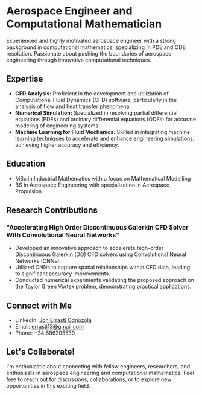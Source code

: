 # Aerospace Engineer and Computational Mathematician

Experienced and highly motivated aerospace engineer with a strong background in computational mathematics, specializing in PDE and ODE resolution. Passionate about pushing the boundaries of aerospace engineering through innovative computational techniques. 

## Expertise

- **CFD Analysis:** Proficient in the development and utilization of Computational Fluid Dynamics (CFD) software, particularly in the analysis of flow and heat transfer phenomena.
- **Numerical Simulation:** Specialized in resolving partial differential equations (PDEs) and ordinary differential equations (ODEs) for accurate modeling of engineering systems.
- **Machine Learning for Fluid Mechanics:** Skilled in integrating machine learning techniques to accelerate and enhance engineering simulations, achieving higher accuracy and efficiency.

## Education

- MSc in Industrial Mathematics with a focus on Mathematical Modelling
- BS in Aerospace Engineering with specialization in Aerospace Propulsion

## Research Contributions

### "Accelerating High Order Discontinuous Galerkin CFD Solver With Convolutional Neural Networks"
- Developed an innovative approach to accelerate high-order Discontinuous Galerkin (DG) CFD solvers using Convolutional Neural Networks (CNNs).
- Utilized CNNs to capture spatial relationships within CFD data, leading to significant accuracy improvements.
- Conducted numerical experiments validating the proposed approach on the Taylor Green Vortex problem, demonstrating practical applications.

## Connect with Me

- LinkedIn: [Jon Errasti Odriozola](www.linkedin.com/in/jon-errasti-odriozola-22382b194)
- Email: errasti13@gmail.com
- Phone: +34 686205539

## Let's Collaborate!

I'm enthusiastic about connecting with fellow engineers, researchers, and enthusiasts in aerospace engineering and computational mathematics. Feel free to reach out for discussions, collaborations, or to explore new opportunities in this exciting field.




